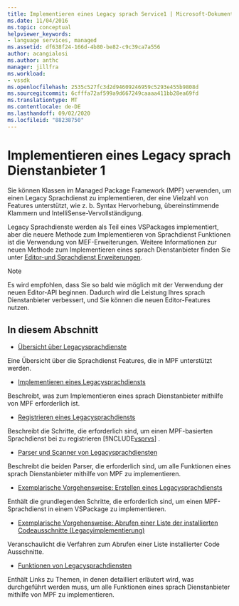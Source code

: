 ```yaml
---
title: Implementieren eines Legacy sprach Service1 | Microsoft-Dokumentation
ms.date: 11/04/2016
ms.topic: conceptual
helpviewer_keywords:
- language services, managed
ms.assetid: df638f24-166d-4b80-be82-c9c39ca7a556
author: acangialosi
ms.author: anthc
manager: jillfra
ms.workload:
- vssdk
ms.openlocfilehash: 2535c527fc3d2d94609246959c5293e455b9808d
ms.sourcegitcommit: 6cfffa72af599a9d667249caaaa411bb28ea69fd
ms.translationtype: MT
ms.contentlocale: de-DE
ms.lasthandoff: 09/02/2020
ms.locfileid: "88238750"
---
```

# <a name="implementing-a-legacy-language-service-1"></a>Implementieren eines Legacy sprach Dienstanbieter 1
Sie können Klassen im Managed Package Framework (MPF) verwenden, um einen Legacy Sprachdienst zu implementieren, der eine Vielzahl von Features unterstützt, wie z. b. Syntax Hervorhebung, übereinstimmende Klammern und IntelliSense-Vervollständigung.

 Legacy Sprachdienste werden als Teil eines VSPackages implementiert, aber die neuere Methode zum Implementieren von Sprachdienst Funktionen ist die Verwendung von MEF-Erweiterungen. Weitere Informationen zur neuen Methode zum Implementieren eines sprach Dienstanbieter finden Sie unter [Editor-und Sprachdienst Erweiterungen](../../extensibility/editor-and-language-service-extensions.md).

> [!NOTE]
> Es wird empfohlen, dass Sie so bald wie möglich mit der Verwendung der neuen Editor-API beginnen. Dadurch wird die Leistung Ihres sprach Dienstanbieter verbessert, und Sie können die neuen Editor-Features nutzen.

## <a name="in-this-section"></a>In diesem Abschnitt
- [Übersicht über Legacysprachdienste](../../extensibility/internals/legacy-language-service-overview.md)

 Eine Übersicht über die Sprachdienst Features, die in MPF unterstützt werden.

- [Implementieren eines Legacysprachdiensts](../../extensibility/internals/implementing-a-legacy-language-service2.md)

 Beschreibt, was zum Implementieren eines sprach Dienstanbieter mithilfe von MPF erforderlich ist.

- [Registrieren eines Legacysprachdiensts](../../extensibility/internals/registering-a-legacy-language-service1.md)

 Beschreibt die Schritte, die erforderlich sind, um einen MPF-basierten Sprachdienst bei zu registrieren [!INCLUDE[vsprvs](../../code-quality/includes/vsprvs_md.md)] .

- [Parser und Scanner von Legacysprachdiensten](../../extensibility/internals/legacy-language-service-parser-and-scanner.md)

 Beschreibt die beiden Parser, die erforderlich sind, um alle Funktionen eines sprach Dienstanbieter mithilfe von MPF zu implementieren.

- [Exemplarische Vorgehensweise: Erstellen eines Legacysprachdiensts](../../extensibility/internals/walkthrough-creating-a-legacy-language-service.md)

 Enthält die grundlegenden Schritte, die erforderlich sind, um einen MPF-Sprachdienst in einem VSPackage zu implementieren.

- [Exemplarische Vorgehensweise: Abrufen einer Liste der installierten Codeausschnitte (Legacyimplementierung)](../../extensibility/internals/walkthrough-getting-a-list-of-installed-code-snippets-legacy-implementation.md)

 Veranschaulicht die Verfahren zum Abrufen einer Liste installierter Code Ausschnitte.

- [Funktionen von Legacysprachdiensten](../../extensibility/internals/legacy-language-service-features1.md)

 Enthält Links zu Themen, in denen detailliert erläutert wird, was durchgeführt werden muss, um alle Funktionen eines sprach Dienstanbieter mithilfe von MPF zu implementieren.
